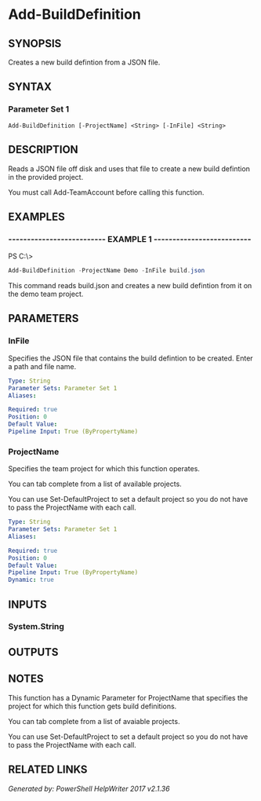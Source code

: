 ﻿# Add-BuildDefinition

## SYNOPSIS
Creates a new build defintion from a JSON file.

## SYNTAX

### Parameter Set 1
```
Add-BuildDefinition [-ProjectName] <String> [-InFile] <String>
```

## DESCRIPTION
Reads a JSON file off disk and uses that file to create a new build defintion
in the provided project.

You must call Add-TeamAccount before calling this function.

## EXAMPLES

### -------------------------- EXAMPLE 1 --------------------------
PS C:\\\>
```powershell
Add-BuildDefinition -ProjectName Demo -InFile build.json
```

This command reads build.json and creates a new build defintion from it
on the demo team project.

## PARAMETERS

### InFile
Specifies the JSON file that contains the build defintion to be created. Enter
a path and file name.

```yaml
Type: String
Parameter Sets: Parameter Set 1
Aliases: 

Required: true
Position: 0
Default Value: 
Pipeline Input: True (ByPropertyName)
```

### ProjectName
Specifies the team project for which this function operates.

You can tab complete from a list of available projects.

You can use Set-DefaultProject to set a default project so
you do not have to pass the ProjectName with each call.

```yaml
Type: String
Parameter Sets: Parameter Set 1
Aliases: 

Required: true
Position: 0
Default Value: 
Pipeline Input: True (ByPropertyName)
Dynamic: true
```

## INPUTS

### System.String


## OUTPUTS

## NOTES

This function has a Dynamic Parameter for ProjectName that specifies the
project for which this function gets build definitions.

You can tab complete from a list of avaiable projects.

You can use Set-DefaultProject to set a default project so you do not have
to pass the ProjectName with each call.

## RELATED LINKS


*Generated by: PowerShell HelpWriter 2017 v2.1.36*
